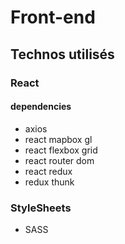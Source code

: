 # Front-end

## Technos utilisés

### React
#### dependencies
- axios
- react mapbox gl
- react flexbox grid
- react router dom
- react redux
- redux thunk

### StyleSheets

- SASS


